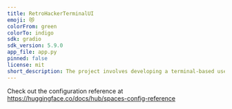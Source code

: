 ```yaml
---
title: RetroHackerTerminalUI
emoji: 😻
colorFrom: green
colorTo: indigo
sdk: gradio
sdk_version: 5.9.0
app_file: app.py
pinned: false
license: mit
short_description: The project involves developing a terminal-based user interf
---
```


Check out the configuration reference at https://huggingface.co/docs/hub/spaces-config-reference
